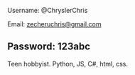Username: @ChryslerChris

Email: zecheruchris@gmail.com

Password: 123abc
----------------------------------------------
Teen hobbyist. Python, JS, C#, html, css.

